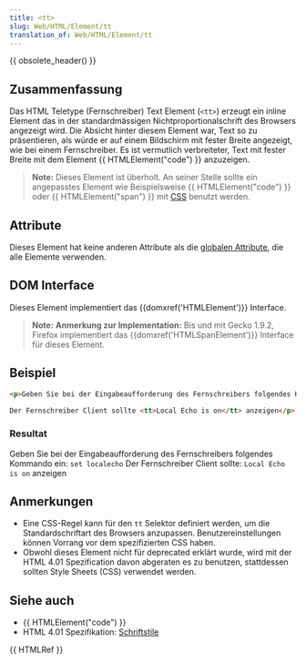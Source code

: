 ```yaml
---
title: <tt>
slug: Web/HTML/Element/tt
translation_of: Web/HTML/Element/tt
---
```

{{ obsolete_header() }}

## Zusammenfassung

Das HTML Teletype (Fernschreiber) Text Element (`<tt>`) erzeugt ein inline Element das in der standardmässigen Nichtproportionalschrift des Browsers angezeigt wird. Die Absicht hinter diesem Element war, Text so zu präsentieren, als würde er auf einem Bildschirm mit fester Breite angezeigt, wie bei einem Fernschreiber. Es ist vermutlich verbreiteter, Text mit fester Breite mit dem Element {{ HTMLElement("code") }} anzuzeigen.

> **Note:** Dieses Element ist überholt. An seiner Stelle sollte ein angepasstes Element wie Beispielsweise {{ HTMLElement("code") }} oder {{ HTMLElement("span") }} mit [CSS](/de/docs/CSS) benutzt werden.

## Attribute

Dieses Element hat keine anderen Attribute als die [globalen Attribute](/de/docs/Web/HTML/global_attributes "HTML/global attributes"), die alle Elemente verwenden.

## DOM Interface

Dieses Element implementiert das {{domxref('HTMLElement')}} Interface.

> **Note:** **Anmerkung zur Implementation:** Bis und mit Gecko 1.9.2, Firefox implementiert das {{domxref('HTMLSpanElement')}} Interface für dieses Element.

## Beispiel

```html
<p>Geben Sie bei der Eingabeaufforderung des Fernschreibers folgendes Kommando ein: <code>set localecho</code><br />

Der Fernschreiber Client sollte <tt>Local Echo is on</tt> anzeigen</p>
```

### Resultat

Geben Sie bei der Eingabeaufforderung des Fernschreibers folgendes Kommando ein: `set localecho`
Der Fernschreiber Client sollte: `Local Echo is on` anzeigen

## Anmerkungen

- Eine CSS-Regel kann für den `tt` Selektor definiert werden, um die Standardschriftart des Browsers anzupassen. Benutzereinstellungen können Vorrang vor dem spezifizierten CSS haben.
- Obwohl dieses Element nicht für deprecated erklärt wurde, wird mit der HTML 4.01 Spezification davon abgeraten es zu benutzen, stattdessen sollten Style Sheets (CSS) verwendet werden.

## Siehe auch

- {{ HTMLElement("code") }}
- HTML 4.01 Spezifikation: [Schriftstile](http://www.w3.org/TR/html4/present/graphics.html#h-15.2)

{{ HTMLRef }}
